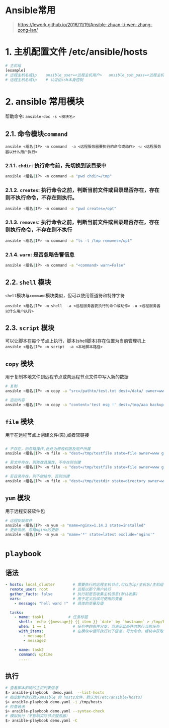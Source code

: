# Ansible常用


> https://lework.github.io/2016/11/19/Ansible-zhuan-ti-wen-zhang-zong-lan/  


# 1. 主机配置文件 /etc/ansible/hosts 
```bash
# 主机组 
[example]
# 远程主机名或ip    ansible_user=<远程主机用户>   ansible_ssh_pass=<远程主机密码> ansible_port=<远程主机端口,默认22>  
# 远程主机名或ip    # 认证由ssh本身控制 

```
# 2. ansible 常用模块 
帮助命令: `ansible-doc -s <模块名>`  

## 2.1. 命令模块`command` 
`ansible <组名|IP> -m command  -a <远程服务器要执行的命令或动作> -u <远程服务器以什么用户执行>`

### 2.1.1. `chdir`: 执行命令前，先切换到该目录中   
```bash
ansible <组名|IP> -m command -a "pwd chdir=/tmp"
```

### 2.1.2. `creates`: 执行命令之前，判断当前文件或目录是否存在，**存在则不执行命令，不存在则执行**。
```bash
ansible <组名|IP> -m command -a "pwd creates=/opt"
```

### 2.1.3. `removes`: 执行命令之前，判断当前文件或目录是否存在，**存在则执行命令，不存在则不执行**
```bash
ansible <组名|IP> -m command -a "ls -l /tmp removes=/opt"
```

### 2.1.4. `warn`: 是否忽略告警信息 
```bash
ansible <组名|IP> -m command -a "<command> warn=False"
```

## 2.2. `shell` 模块 
`shell`模块与`command`模块类似，但可以使用管道符和特殊字符    

`ansible <组名|IP> -m shell  -a <远程服务器要执行的命令或动作> -u <远程服务器以什么用户执行>`

## 2.3. `script` 模块 
可以让脚本在每个节点上执行，脚本(shell脚本)存在位置为当前管理机上   
`ansible <组名|IP> -m script  -a <本地脚本路径>`  

## `copy` 模块 
用于复制本地文件到远程节点或向远程节点文件中写入新的数据
```bash
# 复制 
ansible <组名|IP> -m copy -a "src=/pathto/test.txt dest=/data/ owner=www group=www mode=0644 backup=yes"

# 追加内容 
ansible <组名|IP> -m copy -a "content='test msg !' dest=/tmp/aaa backup=yes"
```

## `file` 模块 
用于在远程节点上创建文件(夹),或者软链接 
```bash

# 不存在，则忽略操作,此处为修改权限及用户所属 
ansible <组名|IP> -m file -a "dest=/tmp/testfile state=file owner=www group=www mode=0644"

# 若文件存在，则修改其属性，不存在则创建 
ansible <组名|IP> -m file -a "dest=/tmp/testfile state=file owner=www group=www mode=0600"

# 若目录存在，则不做操作，否则创建 
ansible <组名|IP> -m file -a "dest=/tmp/testdir state=directory owner=www group=www mode=0600"

```

## `yum` 模块 
用于远程安装软件包 
```bash
# 远程安装软件
ansible <组名|IP> -m yum -a "name=nginx=1.14.2 state=installed" 
# 更新系统，忽略nginx的更新
ansible <组名|IP> -m yum -a "name='*' state=latest exclude='nginx'" 

```


# `playbook` 
## 语法 
```yaml
- hosts: local_cluster        # 需要执行的远程主机节点,可以为ip/主机名/主机组
  remote_user: root           # 远程以那个用户执行
  gather_facts: false         # 执行前是否收集主机信息(默认收集)
  vars:                       # 用于定义后续可使用的变量 
    - message: "hell word !"  # 具体的变量及值

  tasks:
    - name: task1           # 任务标题
      shell:  echo {{message}} {{ item }} `date` by `hostname` > /tmp/hello.log  # 具体执行什么模块 
      when: 1 == 1            # 任务中的条件分支，当满足此条件时执行当前任务  
      with_items:             # 在模块中循环执行以下信息，可为命令，模块中获取循环值的变量为 item
        - message1
        - message2

    - name: task2 
      command: uptime 
      .....
```

## 执行
```bash
# 查看脚本影响的主机列表信息 
$> ansible-playbook  demo.yaml  --list-hosts 
# 指定脚本执行默认ansible 的 hosts文件，默认为(/etc/ansible/hosts)
$> ansible-playbook demo.yaml -i /tmp/hosts   
# 检查语法
$> ansible-playbook demo.yaml --syntax-check 
# 模拟执行（不影响实际节点服务器）
$> ansible-playbook demo.yaml -C 

```
